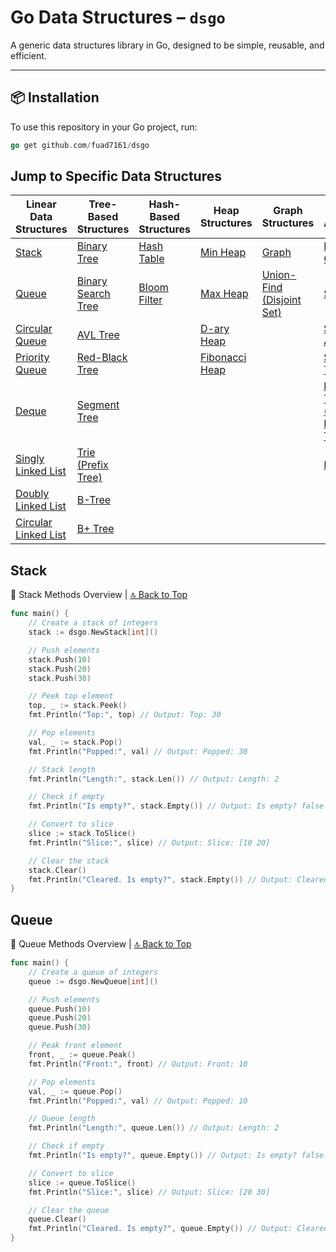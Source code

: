 # Go Data Structures – `dsgo`

A generic data structures library in Go, designed to be simple, reusable, and efficient.

---

## 📦 Installation

To use this repository in your Go project, run:

```go
go get github.com/fuad7161/dsgo
```
## Jump to Specific Data Structures

| Linear Data Structures            | Tree-Based Structures         | Hash-Based Structures     | Heap Structures           | Graph Structures              | Others / Advanced                   |
|----------------------------------|------------------------------|---------------------------|---------------------------|-------------------------------|-----------------------------------|
| [Stack](#stack)                  | [Binary Tree](#binary-tree)  | [Hash Table](#hash-table) | [Min Heap](#min-heap)     | [Graph](#graph)               | [LRU Cache](#lru-cache)            |
| [Queue](#queue)                  | [Binary Search Tree](#binary-search-tree) | [Bloom Filter](#bloom-filter) | [Max Heap](#max-heap)       | [Union-Find (Disjoint Set)](#union-find-disjoint-set) | [Skip List](#skip-list)            |
| [Circular Queue](#circular-queue) | [AVL Tree](#avl-tree)         |                           | [D-ary Heap](#d-ary-heap) |                               | [Suffix Array](#suffix-array)      |
| [Priority Queue](#priority-queue) | [Red-Black Tree](#red-black-tree) |                           | [Fibonacci Heap](#fibonacci-heap) |                           | [Suffix Tree](#suffix-tree)        |
| [Deque](#deque)                  | [Segment Tree](#segment-tree) |                           |                           |                               | [Fenwick Tree (Binary Indexed Tree)](#fenwick-tree-binary-indexed-tree) |
| [Singly Linked List](#singly-linked-list) | [Trie (Prefix Tree)](#trie-prefix-tree) |                           |                           |                               | [KD Tree](#kd-tree)                |
| [Doubly Linked List](#doubly-linked-list) | [B-Tree](#b-tree)             |                           |                           |                               |                                   |
| [Circular Linked List](#circular-linked-list) | [B+ Tree](#b-tree-1)          |                           |                           |                               |                                   |

## Stack
🧭 Stack Methods Overview | [🔝 Back to Top](#Jump-to-Specific-Data-Structures)
```go
func main() {
	// Create a stack of integers
	stack := dsgo.NewStack[int]()

	// Push elements
	stack.Push(10)
	stack.Push(20)
	stack.Push(30)

	// Peek top element
	top, _ := stack.Peek()
	fmt.Println("Top:", top) // Output: Top: 30

	// Pop elements
	val, _ := stack.Pop()
	fmt.Println("Popped:", val) // Output: Popped: 30

	// Stack length
	fmt.Println("Length:", stack.Len()) // Output: Length: 2

	// Check if empty
	fmt.Println("Is empty?", stack.Empty()) // Output: Is empty? false

	// Convert to slice
	slice := stack.ToSlice()
	fmt.Println("Slice:", slice) // Output: Slice: [10 20]

	// Clear the stack
	stack.Clear()
	fmt.Println("Cleared. Is empty?", stack.Empty()) // Output: Cleared. Is empty? true
}

```

## Queue
🧭 Queue Methods Overview | [🔝 Back to Top](#Jump-to-Specific-Data-Structures)
```go
func main() {
	// Create a queue of integers
	queue := dsgo.NewQueue[int]()

	// Push elements
	queue.Push(10)
	queue.Push(20)
	queue.Push(30)

	// Peak front element
	front, _ := queue.Peak()
	fmt.Println("Front:", front) // Output: Front: 10

	// Pop elements
	val, _ := queue.Pop()
	fmt.Println("Popped:", val) // Output: Popped: 10

	// Queue length
	fmt.Println("Length:", queue.Len()) // Output: Length: 2

	// Check if empty
	fmt.Println("Is empty?", queue.Empty()) // Output: Is empty? false

	// Convert to slice
	slice := queue.ToSlice()
	fmt.Println("Slice:", slice) // Output: Slice: [20 30]

	// Clear the queue
	queue.Clear()
	fmt.Println("Cleared. Is empty?", queue.Empty()) // Output: Cleared. Is empty? true
}
```
